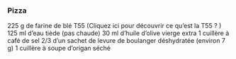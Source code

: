 ### Pizza


225 g de farine de blé T55 (Cliquez ici pour découvrir ce qu’est la T55 ? )
125 ml d’eau tiède (pas chaude)
30 ml d’huile d’olive vierge extra
1 cuillère à café de sel
2/3 d’un sachet de levure de boulanger déshydratée (environ 7 g)
1 cuillère à soupe d’origan séché
